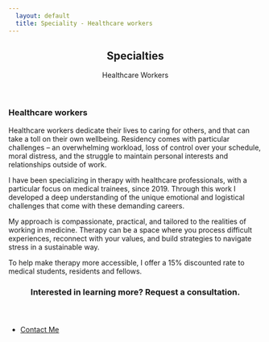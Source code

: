```yaml
---
  layout: default
  title: Speciality - Healthcare workers
---
```

<article id="main">

  <header class="specialties-healthcare-workers">
    <h2>Specialties</h2>
    <p>Healthcare Workers<br /></p>
  </header>

  <section class="wrapper style5">
    <div class="inner">
      <section>
        <h3>Healthcare workers</h3>
        <p>Healthcare workers dedicate their lives to caring for others, and that can take a toll on their own wellbeing. Residency comes with particular challenges – an overwhelming workload, loss of control over your schedule, moral distress, and the struggle to maintain personal interests and relationships outside of work.</p>
        <p>I have been specializing in therapy with healthcare professionals, with a particular focus on medical trainees, since 2019. Through this work I developed a deep understanding of the unique emotional and logistical challenges that come with these demanding careers.</p>
        <p>My approach is compassionate, practical, and tailored to the realities of working in medicine. Therapy can be a space where you process difficult experiences, reconnect with your values, and build strategies to navigate stress in a sustainable way.</p>
        <p>To help make therapy more accessible, I offer a 15% discounted rate to medical students, residents and fellows.</p>
      </section>
    </div>
  </section>

  <section id="cta" class="wrapper style4">
    <div class="inner">
      <header>
        <h3>Interested in learning more? Request a consultation.</h3>
      </header>
      <ul class="actions stacked">
        <li><a href="<%= relative_url '/contact' %>" class="button fit primary">Contact Me</a></li>
      </ul>
    </div>
  </section>
</article>
